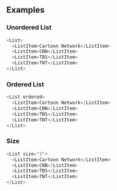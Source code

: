## Examples

### Unordered List
```js
<List>
  <ListItem>Cartoon Network</ListItem>
  <ListItem>CNN</ListItem>
  <ListItem>TBS</ListItem>
  <ListItem>TNT</ListItem>
</List>
```

### Ordered List
```js
<List ordered>
  <ListItem>Cartoon Network</ListItem>
  <ListItem>CNN</ListItem>
  <ListItem>TBS</ListItem>
  <ListItem>TNT</ListItem>
</List>
```


### Size
```js
<List size="3">
  <ListItem>Cartoon Network</ListItem>
  <ListItem>CNN</ListItem>
  <ListItem>TBS</ListItem>
  <ListItem>TNT</ListItem>
</List>
```